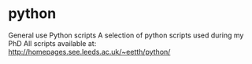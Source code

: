 # python
General use Python scripts
A selection of python scripts used during my PhD
All scripts available at: http://homepages.see.leeds.ac.uk/~eetth/python/
